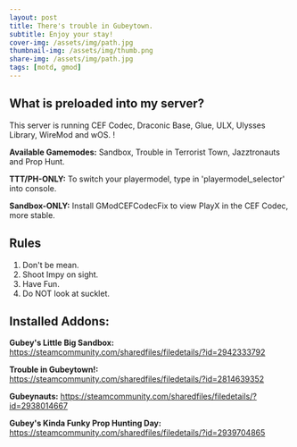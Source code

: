 ```yaml
---
layout: post
title: There's trouble in Gubeytown. 
subtitle: Enjoy your stay!
cover-img: /assets/img/path.jpg
thumbnail-img: /assets/img/thumb.png
share-img: /assets/img/path.jpg
tags: [motd, gmod]
---
```


## What is preloaded into my server?

This server is running CEF Codec, Draconic Base, Glue, ULX, Ulysses Library, WireMod and wOS. !


**Available Gamemodes:** Sandbox, Trouble in Terrorist Town, Jazztronauts and Prop Hunt.

**TTT/PH-ONLY:** To switch your playermodel, type in 'playermodel_selector' into console.

**Sandbox-ONLY:** Install GModCEFCodecFix to view PlayX in the CEF Codec, more stable.


## Rules
1. Don't be mean.
2. Shoot Impy on sight.
3. Have Fun.
4. Do NOT look at sucklet.

## Installed Addons:
**Gubey's Little Big Sandbox:** https://steamcommunity.com/sharedfiles/filedetails/?id=2942333792

**Trouble in Gubeytown!:** https://steamcommunity.com/sharedfiles/filedetails/?id=2814639352

**Gubeynauts:** https://steamcommunity.com/sharedfiles/filedetails/?id=2938014667

**Gubey's Kinda Funky Prop Hunting Day:** https://steamcommunity.com/sharedfiles/filedetails/?id=2939704865
